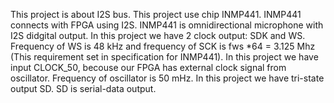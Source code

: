 This project is about I2S bus. This project use chip INMP441. INMP441 connects with FPGA using I2S. INMP441 is omnidirectional microphone with I2S didgital output.
In this project we have 2 clock output: SDK and WS. Frequency of WS is 48 kHz and frequency of SCK is fws *64 = 3.125 Mhz (This requirement set in specification for INMP441).
In this project we have input CLOCK_50, becouse our FPGA has external clock signal from oscillator. Frequency of oscillator is 50 mHz.
In this project we have tri-state output SD. SD is serial-data output.
